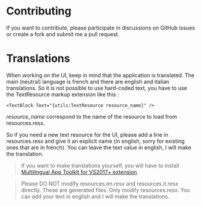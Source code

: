 # Contributing
If you want to contribute, please participate in discussions on GitHub issues or create a fork and submit me a pull request. 

# Translations
When working on the UI, keep in mind that the application is translated. The main (neutral) language is french and there are english and italian translations. So it is not possible to use hard-coded text, you have to use the TextResource markup extension like this :

```xaml
<TextBlock Text="{utils:TextResource resource_name}" />
```

*resource_name* correspond to the name of the resource to load from resources.resx. 

So if you need a new text resource for the UI, please add a line in resources.resx and give it an explicit name (in english, sorry for existing ones that are in french). You can leave the text value in english, I will make the translation.

> If you want to make translations yourself, you will have to install [Multilingual App Toolkit for VS2017+ extension](https://marketplace.visualstudio.com/items?itemName=MultilingualAppToolkit.MultilingualAppToolkit-18308).

> Please DO NOT modify resources.en.resx and resources.it.resx directly. These are generated files. Only modify resources.resx. You can add your text in english and I will make the translations.

